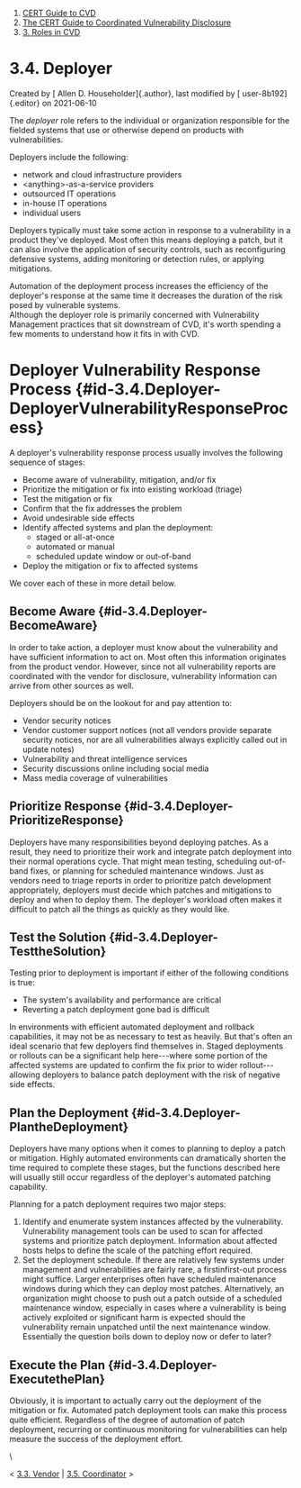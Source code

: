 



1.  [CERT Guide to CVD](index.html)
2.  [The CERT Guide to Coordinated Vulnerability
    Disclosure](The-CERT-Guide-to-Coordinated-Vulnerability-Disclosure_47677443.html)
3.  [3. Roles in CVD](3.-Roles-in-CVD_47677459.html)


# 3.4. Deployer 




Created by [ Allen D. Householder]{.author}, last modified by [
user-8b192]{.editor} on 2021-06-10



The *deployer* role refers to the individual or organization responsible
for the fielded systems that use or otherwise depend on products with
vulnerabilities.

Deployers include the following:

-   network and cloud infrastructure providers
-   \<anything\>-as-a-service providers
-   outsourced IT operations
-   in-house IT operations
-   individual users

Deployers typically must take some action in response to a vulnerability
in a product they\'ve deployed. Most often this means deploying a patch,
but it can also involve the application of security controls, such as
reconfiguring defensive systems, adding monitoring or detection rules,
or applying mitigations. 

Automation of the deployment process increases the efficiency of the
deployer\'s response at the same time it decreases the duration of the
risk posed by vulnerable systems.\
Although the deployer role is primarily concerned with Vulnerability
Management practices that sit downstream of CVD, it\'s worth spending a
few moments to understand how it fits in with CVD.

# Deployer Vulnerability Response Process {#id-3.4.Deployer-DeployerVulnerabilityResponseProcess}

A deployer\'s vulnerability response process usually involves the
following sequence of stages:

-   Become aware of vulnerability, mitigation, and/or fix
-   Prioritize the mitigation or fix into existing workload (triage)
-   Test the mitigation or fix
-   Confirm that the fix addresses the problem
-   Avoid undesirable side effects
-   Identify affected systems and plan the deployment:
    -   staged or all-at-once
    -   automated or manual
    -   scheduled update window or out-of-band
-   Deploy the mitigation or fix to affected systems

We cover each of these in more detail below.

## Become Aware {#id-3.4.Deployer-BecomeAware}

In order to take action, a deployer must know about the vulnerability
and have sufficient information to act on. Most often this information
originates from the product vendor. However, since not all vulnerability
reports are coordinated with the vendor for disclosure, vulnerability
information can arrive from other sources as well.

Deployers should be on the lookout for and pay attention to:

-   Vendor security notices
-   Vendor customer support notices (not all vendors provide separate
    security notices, nor are all vulnerabilities always explicitly
    called out in update notes)
-   Vulnerability and threat intelligence services
-   Security discussions online including social media
-   Mass media coverage of vulnerabilities

## Prioritize Response {#id-3.4.Deployer-PrioritizeResponse}

Deployers have many responsibilities beyond deploying patches. As a
result, they need to prioritize their work and integrate patch
deployment into their normal operations cycle. That might mean testing,
scheduling out-of-band fixes, or planning for scheduled maintenance
windows. Just as vendors need to triage reports in order to prioritize
patch development appropriately, deployers must decide which patches and
mitigations to deploy and when to deploy them. The deployer\'s workload
often makes it difficult to patch all the things as quickly as they
would like.

## Test the Solution {#id-3.4.Deployer-TesttheSolution}

Testing prior to deployment is important if either of the following
conditions is true:

-   The system\'s availability and performance are critical
-   Reverting a patch deployment gone bad is difficult

In environments with efficient automated deployment and rollback
capabilities, it may not be as necessary to test as heavily. But that\'s
often an ideal scenario that few deployers find themselves in. Staged
deployments or rollouts can be a significant help here---where some
portion of the affected systems are updated to confirm the fix prior to
wider rollout---allowing deployers to balance patch deployment with the
risk of negative side effects.

## Plan the Deployment {#id-3.4.Deployer-PlantheDeployment}

Deployers have many options when it comes to planning to deploy a patch
or mitigation. Highly automated environments can dramatically shorten
the time required to complete these stages, but the functions described
here will usually still occur regardless of the deployer\'s automated
patching capability. 

Planning for a patch deployment requires two major steps:

1.  Identify and enumerate system instances affected by the
    vulnerability. Vulnerability management tools can be used to scan
    for affected systems and prioritize patch deployment. Information
    about affected hosts helps to define the scale of the patching
    effort required.
2.  Set the deployment schedule. If there are relatively few systems
    under management and vulnerabilities are fairly rare, a
    firstinfirst-out process might suffice. Larger enterprises often
    have scheduled maintenance windows during which they can deploy most
    patches. Alternatively, an organization might choose to push out a
    patch outside of a scheduled maintenance window, especially in cases
    where a vulnerability is being actively exploited or significant
    harm is expected should the vulnerability remain unpatched until the
    next maintenance window. Essentially the question boils down to
    deploy now or defer to later?

## Execute the Plan {#id-3.4.Deployer-ExecutethePlan}

Obviously, it is important to actually carry out the deployment of the
mitigation or fix. Automated patch deployment tools can make this
process quite efficient. Regardless of the degree of automation of patch
deployment, recurring or continuous monitoring for vulnerabilities can
help measure the success of the deployment effort.

\



\< [3.3. Vendor](3.3.-Vendor_47677462.html) \| [3.5.
Coordinator](3.5.-Coordinator_47677464.html) \>














